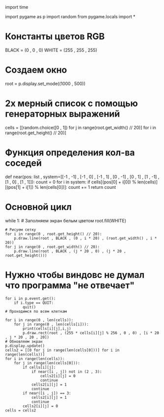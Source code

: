 import time

import pygame as p
import random
from pygame.locals import *

# Константы цветов RGB
BLACK = (0 , 0 , 0)
WHITE = (255 , 255 , 255)
# Создаем окно
root = p.display.set_mode((1000 , 500))
# 2х мерный список с помощью генераторных выражений
cells = [[random.choice([0 , 1]) for j in range(root.get_width() // 20)] for i in range(root.get_height() // 20)]


# Функция определения кол-ва соседей
def near(pos: list , system=[[-1 , -1] , [-1 , 0] , [-1 , 1] , [0 , -1] , [0 , 1] , [1 , -1] , [1 , 0] , [1 , 1]]):
    count = 0
    for i in system:
        if cells[(pos[0] + i[0]) % len(cells)][(pos[1] + i[1]) % len(cells[0])]:
            count += 1
    return count


# Основной цикл
while 1:
    # Заполняем экран белым цветом
    root.fill(WHITE)

    # Рисуем сетку
    for i in range(0 , root.get_height() // 20):
        p.draw.line(root , BLACK , (0 , i * 20) , (root.get_width() , i * 20))
    for j in range(0 , root.get_width() // 20):
        p.draw.line(root , BLACK , (j * 20 , 0) , (j * 20 , root.get_height()))
   # Нужно чтобы виндовс не думал что программа "не отвечает"
    for i in p.event.get():
        if i.type == QUIT:
            quit()
    # Проходимся по всем клеткам

    for i in range(0 , len(cells)):
        for j in range(0 , len(cells[i])):
            print(cells[i][j],i,j)
            p.draw.rect(root , (255 * cells[i][j] % 256 , 0 , 0) , [i * 20 , j * 20 , 20 , 20])
    # Обновляем экран
    p.display.update()
    cells2 = [[0 for j in range(len(cells[0]))] for i in range(len(cells))]
    for i in range(len(cells)):
        for j in range(len(cells[0])):
            if cells[i][j]:
                if near([i , j]) not in (2 , 3):
                    cells2[i][j] = 0
                    continue
                cells2[i][j] = 1
                continue
            if near([i , j]) == 3:
                cells2[i][j] = 1
                continue
            cells2[i][j] = 0
    cells = cells2
